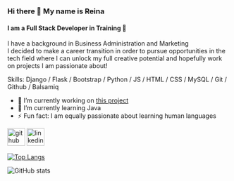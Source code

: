 ### Hi there 👋 My name is Reina
#### I am a Full Stack Developer in Training 🚀

I have a background in Business Administration and Marketing <br>
I decided to make a career transition in order to pursue opportunities in the tech field where I can unlock my full creative potential and hopefully work on projects I am passionate about!

Skills: Django / Flask / Bootstrap / Python / JS  / HTML / CSS / MySQL / Git / Github / Balsamiq

- 🔭 I’m currently working on [this project](https://github.com/reinahandal/meshwar) 
- 🌱 I’m currently learning Java 
- ⚡ Fun fact: I am equally passionate about learning human languages 


[<img src='https://cdn.jsdelivr.net/npm/simple-icons@3.0.1/icons/github.svg' alt='github' height='40'>](https://github.com/reinahandal)  [<img src='https://cdn.jsdelivr.net/npm/simple-icons@3.0.1/icons/linkedin.svg' alt='linkedin' height='40'>](https://www.linkedin.com/in/reina-handal/)  

[![Top Langs](https://github-readme-stats.vercel.app/api/top-langs/?username=reinahandal)](https://github.com/anuraghazra/github-readme-stats)

![GitHub stats](https://github-readme-stats.vercel.app/api?username=reinahandal&show_icons=true)  

